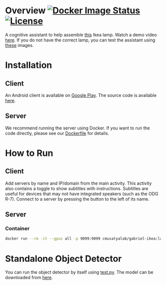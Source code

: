 # Overview [![Docker Image Status][docker-image]][docker] [![License][license-image]][license]

A cognitive assistant to help assemble
[this](https://web.archive.org/web/20170616133528/https://www.amazon.com/Ikea-502-422-47-Magnarp-Table-Natural/dp/B00R3LSFII)
Ikea lamp. Watch a demo video
[here](https://www.youtube.com/watch?v=qDPuvBWNIUs). If you do not have the
correct lamp, you can test the assistant using
[these](https://docs.google.com/document/d/e/2PACX-1vTFamw49F4BpHOQEf__gJBMZZY1qIuJPN3RP77KdHEZJ8LQ4xxD_E8u4DcF5DHvJjrALy6VPlDIPc9q/pub)
images.

[docker-image]: https://img.shields.io/docker/build/cmusatyalab/gabriel-ikea.svg
[docker]: https://hub.docker.com/r/cmusatyalab/gabriel-ikea

[license-image]: http://img.shields.io/badge/license-Apache--2-blue.svg?style=flat
[license]: LICENSE

# Installation

## Client

An Android client is available on
[Google Play](https://play.google.com/store/apps/details?id=edu.cmu.cs.gabrielclient).
The source code is available
[here](https://github.com/cmusatyalab/gabriel-instruction/tree/master/android).

## Server

We recommend running the server using Docker. If you want to run the code
directly, please see our [Dockerfile](Dockerfile) for details.

# How to Run

## Client

Add servers by name and IP/domain from the main activity. This activity also
contains a toggle to show subtitles with instructions. Subtitles are useful for
devices that may not have integrated speakers (such as the ODG R-7). Connect to
a server by pressing the button to the left of its name.

## Server

### Container

```bash
docker run --rm -it --gpus all -p 9099:9099 cmusatyalab/gabriel-ikea:latest
```

# Standalone Object Detector

You can run the object detector by itself using [test.py](test.py). The model
can be downloaded from
[here](https://owncloud.cmusatyalab.org/owncloud/index.php/s/00HicjwH27mZpv8/download).
